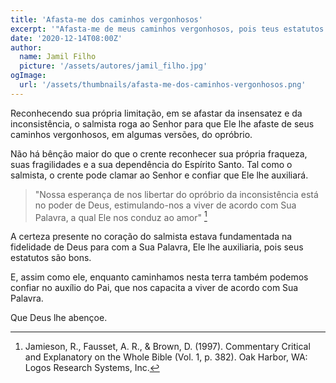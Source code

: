 ```yaml
---
title: 'Afasta-me dos caminhos vergonhosos'
excerpt: '"Afasta-me de meus caminhos vergonhosos, pois teus estatutos são bons" (Salmo 119.39)'
date: '2020-12-14T08:00Z'
author:
  name: Jamil Filho
  picture: '/assets/autores/jamil_filho.jpg'
ogImage:
  url: '/assets/thumbnails/afasta-me-dos-caminhos-vergonhosos.png'
---
```


Reconhecendo sua própria limitação, em se afastar da insensatez e da inconsistência, o salmista roga ao Senhor para que Ele lhe afaste de seus caminhos vergonhosos, em algumas versões, do opróbrio.

Não há bênção maior do que o crente reconhecer sua própria fraqueza, suas fragilidades e a sua dependência do Espírito Santo. Tal como o salmista, o crente pode clamar ao Senhor e confiar que Ele lhe auxiliará.

> "Nossa esperança de nos libertar do opróbrio da inconsistência está no poder de Deus, estimulando-nos a viver de acordo com Sua Palavra, a qual Ele nos conduz ao amor" [^1]

A certeza presente no coração do salmista estava fundamentada na fidelidade de Deus para com a Sua Palavra, Ele lhe auxiliaria, pois seus estatutos são bons.

E, assim como ele, enquanto caminhamos nesta terra também podemos confiar no auxílio do Pai, que nos capacita a viver de acordo com Sua Palavra.

Que Deus lhe abençoe.

[^1]: Jamieson, R., Fausset, A. R., & Brown, D. (1997). Commentary Critical and Explanatory on the Whole Bible (Vol. 1, p. 382). Oak Harbor, WA: Logos Research Systems, Inc.